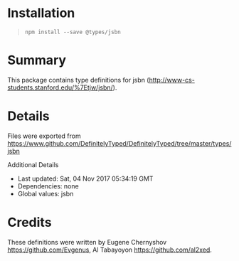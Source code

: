 # Installation
> `npm install --save @types/jsbn`

# Summary
This package contains type definitions for jsbn (http://www-cs-students.stanford.edu/%7Etjw/jsbn/).

# Details
Files were exported from https://www.github.com/DefinitelyTyped/DefinitelyTyped/tree/master/types/jsbn

Additional Details
 * Last updated: Sat, 04 Nov 2017 05:34:19 GMT
 * Dependencies: none
 * Global values: jsbn

# Credits
These definitions were written by Eugene Chernyshov <https://github.com/Evgenus>, Al Tabayoyon <https://github.com/al2xed>.
